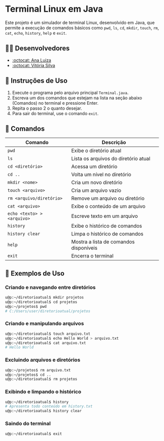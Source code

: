 # Terminal Linux em Java

Este projeto é um simulador de terminal Linux, desenvolvido em Java, que permite a execução de comandos básicos como `pwd`, `ls`, `cd`, `mkdir`, `touch`, `rm`, `cat`, `echo`, `history`, `help` e `exit`.

## 👨‍💻 Desenvolvedores

- [:octocat: Ana Luiza](https://github.com/nalusantana)
- [:octocat: Vitória Silva](https://github.com/vitoriasilva13)

## 🚀 Instruções de Uso

1. Execute o programa pelo arquivo principal `Terminal.java`.
2. Escreva um dos comandos que estejam na lista na seção abaixo (Comandos) no terminal e pressione Enter.
3. Repita o passo 2 o quanto desejar.
4. Para sair do terminal, use o comando `exit`.

## 📖 Comandos
| Comando                 | Descrição |
|-------------------------|-------------|
| `pwd`                  | Exibe o diretório atual |
| `ls`                   | Lista os arquivos do diretório atual |
| `cd <diretório>`       | Acessa um diretório |
| `cd ..`                | Volta um nível no diretório |
| `mkdir <nome>`         | Cria um novo diretório |
| `touch <arquivo>`      | Cria um arquivo vazio |
| `rm <arquivo/diretório>` | Remove um arquivo ou diretório |
| `cat <arquivo>`        | Exibe o conteúdo de um arquivo |
| `echo <texto> > <arquivo>` | Escreve texto em um arquivo |
| `history`              | Exibe o histórico de comandos |
| `history clear`         | Limpa o histórico de comandos |
| `help`                 | Mostra a lista de comandos disponíveis |
| `exit`                 | Encerra o terminal |

## 📝 Exemplos de Uso

### Criando e navegando entre diretórios
```sh
u@p:~/diretorioatual$ mkdir projetos
u@p:~/diretorioatual$ cd projetos
u@p:~/projetos$ pwd
# C:/Users/user/diretorioatual/projetos
```

### Criando e manipulando arquivos
```sh
u@p:~/diretorioatual$ touch arquivo.txt
u@p:~/diretorioatual$ echo Hello World > arquivo.txt
u@p:~/diretorioatual$ cat arquivo.txt
# Hello World
```

### Excluindo arquivos e diretórios
```sh
u@p:~/projetos$ rm arquivo.txt
u@p:~/projetos$ cd ..
u@p:~/diretorioatual$ rm projetos
```

### Exibindo e limpando o histórico
```sh
u@p:~/diretorioatual$ history
# Apresenta todo conteúdo em history.txt
u@p:~/diretorioatual$ history clear
```

### Saindo do terminal
```sh
u@p:~/diretorioatual$ exit
```
